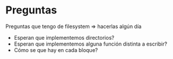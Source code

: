 # Preguntas
Preguntas que tengo de filesystem => hacerlas algún día

- Esperan que implementemos directorios?
- Esperan que implementemos alguna función distinta a escribir?
- Cómo se que hay en cada bloque? 
